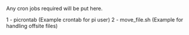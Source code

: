 Any cron jobs required will be put here.

1 - picrontab (Example crontab for pi user)
2 - move_file.sh (Example for handling offsite files)
